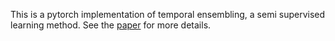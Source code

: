 This is a pytorch implementation of temporal ensembling, a semi supervised learning method. See the [paper](https://arxiv.org/abs/1610.02242v1) for more details. 
